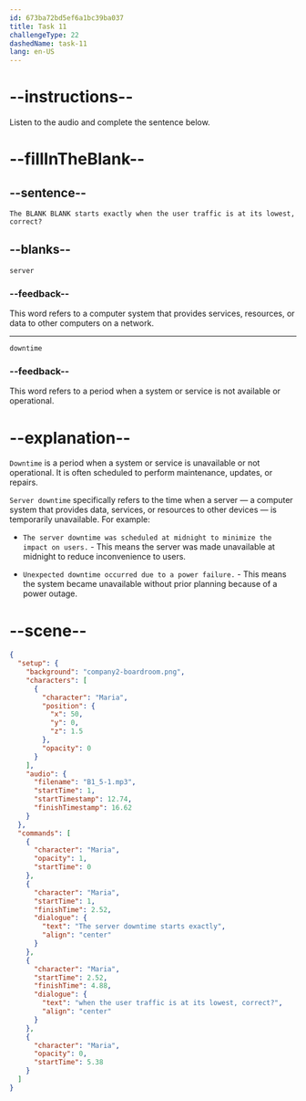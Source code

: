 ```yaml
---
id: 673ba72bd5ef6a1bc39ba037
title: Task 11
challengeType: 22
dashedName: task-11
lang: en-US
---
```

<!-- (Audio) Maria: The server downtime starts exactly when the user traffic is at its lowest, correct? -->

# --instructions--

Listen to the audio and complete the sentence below.

# --fillInTheBlank--

## --sentence--

`The BLANK BLANK starts exactly when the user traffic is at its lowest, correct?`

## --blanks--

`server`

### --feedback--

This word refers to a computer system that provides services, resources, or data to other computers on a network.

---

`downtime`

### --feedback--

This word refers to a period when a system or service is not available or operational.

# --explanation--

`Downtime` is a period when a system or service is unavailable or not operational. It is often scheduled to perform maintenance, updates, or repairs. 

`Server downtime` specifically refers to the time when a server — a computer system that provides data, services, or resources to other devices — is temporarily unavailable. For example:

- `The server downtime was scheduled at midnight to minimize the impact on users.` - This means the server was made unavailable at midnight to reduce inconvenience to users.

- `Unexpected downtime occurred due to a power failure.` - This means the system became unavailable without prior planning because of a power outage.

# --scene--

```json
{
  "setup": {
    "background": "company2-boardroom.png",
    "characters": [
      {
        "character": "Maria",
        "position": {
          "x": 50,
          "y": 0,
          "z": 1.5
        },
        "opacity": 0
      }
    ],
    "audio": {
      "filename": "B1_5-1.mp3",
      "startTime": 1,
      "startTimestamp": 12.74,
      "finishTimestamp": 16.62
    }
  },
  "commands": [
    {
      "character": "Maria",
      "opacity": 1,
      "startTime": 0
    },
    {
      "character": "Maria",
      "startTime": 1,
      "finishTime": 2.52,
      "dialogue": {
        "text": "The server downtime starts exactly",
        "align": "center"
      }
    },
    {
      "character": "Maria",
      "startTime": 2.52,
      "finishTime": 4.88,
      "dialogue": {
        "text": "when the user traffic is at its lowest, correct?",
        "align": "center"
      }
    },
    {
      "character": "Maria",
      "opacity": 0,
      "startTime": 5.38
    }
  ]
}
```
